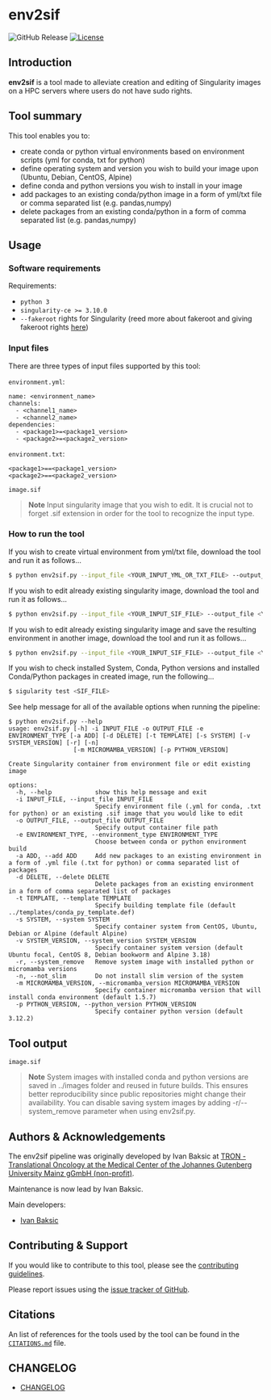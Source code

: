 # env2sif

![GitHub Release](https://img.shields.io/github/v/release/TRON-Bioinformatics/%20env2sif?sort=semver&link=https%3A%2F%2Fgithub.com%2FTRON-Bioinformatics%2Fenv2sif%2Freleases%26latest)
[![License](https://img.shields.io/badge/license-MIT-green)](https://github.com/TRON-Bioinformatics/env2sif/blob/main/LICENSE)



## Introduction  

**env2sif** is a tool made to alleviate creation and editing of Singularity images on a HPC servers where users do not have sudo rights.

## Tool summary 

This tool enables you to:
- create conda or python virtual environments based on environment scripts (yml for conda, txt for python)
- define operating system and version you wish to build your image upon (Ubuntu, Debian, CentOS, Alpine)
- define conda and python versions you wish to install in your image
- add packages to an existing conda/python image in a form of yml/txt file or comma separated list (e.g. pandas,numpy)
- delete packages from an existing conda/python in a form of comma separated list (e.g. pandas,numpy)

## Usage 

### Software requirements 

Requirements: 

- `python 3`
- `singularity-ce >= 3.10.0`  
- `--fakeroot` rights for Singularity (reed more about fakeroot and giving fakeroot rights [here](https://docs.sylabs.io/guides/3.10/user-guide/fakeroot.html))

### Input files 

There are three types of input files supported by this tool:
 
`environment.yml`: 

```
name: <environment_name>
channels:
  - <channel1_name>
  - <channel2_name>
dependencies:
  - <package1>=<package1_version>
  - <package2>=<package2_version>
```

`environment.txt`: 

```
<package1>==<package1_version>
<package2>==<package2_version>
```

`image.sif`
> **Note**
> Input singularity image that you wish to edit. It is crucial not to forget .sif extension in order for the tool to recognize the input type.  


### How to run the tool 

If you wish to create virtual environment from yml/txt file, download the tool and run it as follows...

```bash
$ python env2sif.py --input_file <YOUR_INPUT_YML_OR_TXT_FILE> --output_file <YOUR_OUTPUT_SIF_FILE> --environment_type <CONDA_OR_PYTHON>
```

If you wish to edit already existing singularity image, download the tool and run it as follows...
```bash
$ python env2sif.py --input_file <YOUR_INPUT_SIF_FILE> --output_file <YOUR_INPUT_SIF_FILE> --environment_type <CONDA_OR_PYTHON> --add <YML/TXT_FILE_OR_PACKAGE_LIST> --delete <PACKAGE_LIST>
```

If you wish to edit already existing singularity image and save the resulting environment in another image, download the tool and run it as follows...
```bash
$ python env2sif.py --input_file <YOUR_INPUT_SIF_FILE> --output_file <YOUR_OUTPUT_SIF_FILE> --environment_type <CONDA_OR_PYTHON> --add <YML/TXT_FILE_OR_PACKAGE_LIST> --delete <PACKAGE_LIST>
```

If you wish to check installed System, Conda, Python versions and installed Conda/Python packages in created image, run the following...
```bash
$ sigularity test <SIF_FILE>
```

See help message for all of the available options when running the pipeline: 

```
$ python env2sif.py --help
usage: env2sif.py [-h] -i INPUT_FILE -o OUTPUT_FILE -e ENVIRONMENT_TYPE [-a ADD] [-d DELETE] [-t TEMPLATE] [-s SYSTEM] [-v SYSTEM_VERSION] [-r] [-n]
                  [-m MICROMAMBA_VERSION] [-p PYTHON_VERSION]

Create Singularity container from environment file or edit existing image

options:
  -h, --help            show this help message and exit
  -i INPUT_FILE, --input_file INPUT_FILE
                        Specify environment file (.yml for conda, .txt for python) or an existing .sif image that you would like to edit
  -o OUTPUT_FILE, --output_file OUTPUT_FILE
                        Specify output container file path
  -e ENVIRONMENT_TYPE, --environment_type ENVIRONMENT_TYPE
                        Choose between conda or python environment build
  -a ADD, --add ADD     Add new packages to an existing environment in a form of .yml file (.txt for python) or comma separated list of packages
  -d DELETE, --delete DELETE
                        Delete packages from an existing environment in a form of comma separated list of packages
  -t TEMPLATE, --template TEMPLATE
                        Specify building template file (default ../templates/conda_py_template.def)
  -s SYSTEM, --system SYSTEM
                        Specify container system from CentOS, Ubuntu, Debian or Alpine (default Alpine)
  -v SYSTEM_VERSION, --system_version SYSTEM_VERSION
                        Specify container system version (default Ubuntu focal, CentOS 8, Debian bookworm and Alpine 3.18)
  -r, --system_remove   Remove system image with installed python or micromamba versions
  -n, --not_slim        Do not install slim version of the system
  -m MICROMAMBA_VERSION, --micromamba_version MICROMAMBA_VERSION
                        Specify container micromamba version that will install conda environment (default 1.5.7)
  -p PYTHON_VERSION, --python_version PYTHON_VERSION
                        Specify container python version (default 3.12.2)
```

## Tool output 

`image.sif`
> **Note**
> System images with installed conda and python versions are saved in ../images folder and reused in future builds. This ensures better reproducibility since public repositories might change their availability. You can disable saving system images by adding -r/--system_remove parameter when using env2sif.py.

## Authors & Acknowledgements 

The env2sif pipeline was originally developed by Ivan Baksic at [TRON - Translational Oncology at the Medical Center of the Johannes Gutenberg University Mainz gGmbH (non-profit)](https://tron-mainz.de/).

Maintenance is now lead by Ivan Baksic. 

Main developers: 

- [Ivan Baksic](mailto:Ivan.Baksic@TrOn-Mainz.DE)   


## Contributing & Support 

If you would like to contribute to this tool, please see the [contributing guidelines](CONTRIBUTING.md). 

Please report issues using the [issue tracker of GitHub](https://github.com/TRON-Bioinformatics/env2sif/issues). 

## Citations

An list of references for the tools used by the tool can be found in the [`CITATIONS.md`](CITATIONS.md) file. 

## CHANGELOG 

- [CHANGELOG](CHANGELOG.md)
